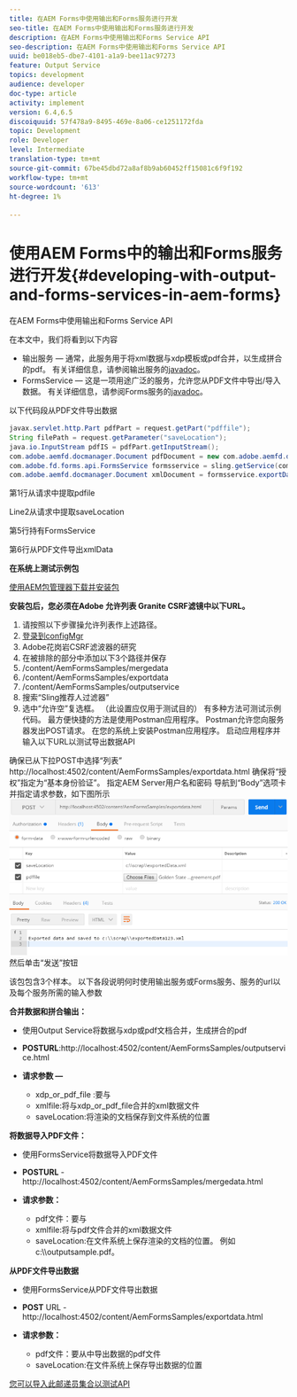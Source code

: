 ```yaml
---
title: 在AEM Forms中使用输出和Forms服务进行开发
seo-title: 在AEM Forms中使用输出和Forms服务进行开发
description: 在AEM Forms中使用输出和Forms Service API
seo-description: 在AEM Forms中使用输出和Forms Service API
uuid: be018eb5-dbe7-4101-a1a9-bee11ac97273
feature: Output Service
topics: development
audience: developer
doc-type: article
activity: implement
version: 6.4,6.5
discoiquuid: 57f478a9-8495-469e-8a06-ce1251172fda
topic: Development
role: Developer
level: Intermediate
translation-type: tm+mt
source-git-commit: 67be45dbd72a8af8b9ab60452ff15081c6f9f192
workflow-type: tm+mt
source-wordcount: '613'
ht-degree: 1%

---
```



# 使用AEM Forms中的输出和Forms服务进行开发{#developing-with-output-and-forms-services-in-aem-forms}

在AEM Forms中使用输出和Forms Service API

在本文中，我们将看到以下内容

* 输出服务 — 通常，此服务用于将xml数据与xdp模板或pdf合并，以生成拼合的pdf。 有关详细信息，请参阅输出服务的[javadoc](https://helpx.adobe.com/experience-manager/6-5/forms/javadocs/index.html?com/adobe/fd/output/api/OutputService.html)。
* FormsService — 这是一项用途广泛的服务，允许您从PDF文件中导出/导入数据。 有关详细信息，请参阅Forms服务的[javadoc](https://helpx.adobe.com/experience-manager/6-5/forms/javadocs/index.html?com/adobe/fd/forms/api/class-use/FormsService.html)。


以下代码段从PDF文件导出数据

```java
javax.servlet.http.Part pdfPart = request.getPart("pdffile");
String filePath = request.getParameter("saveLocation");
java.io.InputStream pdfIS = pdfPart.getInputStream();
com.adobe.aemfd.docmanager.Document pdfDocument = new com.adobe.aemfd.docmanager.Document(pdfIS);
com.adobe.fd.forms.api.FormsService formsservice = sling.getService(com.adobe.fd.forms.api.FormsService.class);
com.adobe.aemfd.docmanager.Document xmlDocument = formsservice.exportData(pdfDocument,com.adobe.fd.forms.api.DataFormat.Auto);
```

第1行从请求中提取pdfile

Line2从请求中提取saveLocation

第5行持有FormsService

第6行从PDF文件导出xmlData

**在系统上测试示例包**

[使用AEM包管理器下载并安装包](assets/outputandformsservice.zip)




**安装包后，您必须在Adobe 允许列表 Granite CSRF滤镜中以下URL。**

1. 请按照以下步骤操允许列表作上述路径。
1. [登录到configMgr](http://localhost:4502/system/console/configMgr)
1. Adobe花岗岩CSRF滤波器的研究
1. 在被排除的部分中添加以下3个路径并保存
1. /content/AemFormsSamples/mergedata
1. /content/AemFormsSamples/exportdata
1. /content/AemFormsSamples/outputservice
1. 搜索“Sling推荐人过滤器”
1. 选中“允许空”复选框。 （此设置应仅用于测试目的）
有多种方法可测试示例代码。 最方便快捷的方法是使用Postman应用程序。 Postman允许您向服务器发出POST请求。 在您的系统上安装Postman应用程序。
启动应用程序并输入以下URL以测试导出数据API

确保已从下拉POST中选择“列表”
http://localhost:4502/content/AemFormsSamples/exportdata.html
确保将“授权”指定为“基本身份验证”。 指定AEM Server用户名和密码
导航到“Body”选项卡并指定请求参数，如下图所示
![export](assets/postexport.png)
然后单击“发送”按钮

该包包含3个样本。 以下各段说明何时使用输出服务或Forms服务、服务的url以及每个服务所需的输入参数

**合并数据和拼合输出：**

* 使用Output Service将数据与xdp或pdf文档合并，生成拼合的pdf
* **POSTURL**:http://localhost:4502/content/AemFormsSamples/outputservice.html
* **请求参数 —**

   * xdp_or_pdf_file :要与
   * xmlfile:将与xdp_or_pdf_file合并的xml数据文件
   * saveLocation:将渲染的文档保存到文件系统的位置

**将数据导入PDF文件：**
* 使用FormsService将数据导入PDF文件
* **POSTURL** - http://localhost:4502/content/AemFormsSamples/mergedata.html
* **请求参数：**

   * pdf文件：要与
   * xmlfile:将与pdf文件合并的xml数据文件
   * saveLocation:在文件系统上保存渲染的文档的位置。 例如c:\\\outputsample.pdf。

**从PDF文件导出数据**
* 使用FormsService从PDF文件导出数据
* **POST** URL - http://localhost:4502/content/AemFormsSamples/exportdata.html
* **请求参数：**

   * pdf文件：要从中导出数据的pdf文件
   * saveLocation:在文件系统上保存导出数据的位置

[您可以导入此邮递员集合以测试API](assets/document-services-postman-collection.json)

